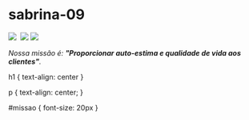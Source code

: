 # sabrina-09
<img src="banner.jpg"> 
<img crs="banner.jpg"> 
  <img id="banner" src="naruto-banner.jpg">
<img id="banner" src="banner.jpg">
<p id="missao"><em>Nossa missão é: <strong>"Proporcionar auto-estima e qualidade de vida aos clientes"</strong>.</em></p>
h1 {
    text-align: center
}

p {
    text-align: center;
}

#missao {
    font-size: 20px
}
